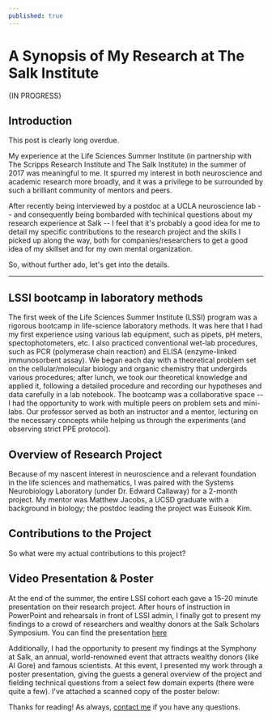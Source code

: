 ```yaml
---
published: true
---
```

# A Synopsis of My Research at The Salk Institute

{IN PROGRESS}

## Introduction

This post is clearly long overdue.

My experience at the Life Sciences Summer Institute (in partnership with The Scripps Research Institute and The Salk Institute) in the summer of 2017 was meaningful to me. It spurred my interest in both neuroscience and academic research more broadly, and it was a privilege to be surrounded by such a brilliant community of mentors and peers.

After recently being interviewed by a postdoc at a UCLA neuroscience lab -- and consequently being bombarded with techinical questions about my research experience at Salk -- I feel that it's probably a good idea for me to detail my specific contributions to the research project and the skills I picked up along the way, both for companies/researchers to get a good idea of my skillset and for my own mental organization. 

So, without further ado, let's get into the details.

---

## LSSI bootcamp in laboratory methods

The first week of the Life Sciences Summer Institute (LSSI) program was a rigorous bootcamp in life-science laboratory methods. It was here that I had my first experience using various lab equipment, such as pipets, pH meters, spectophotometers, etc. I also practiced conventional wet-lab procedures, such as PCR (polymerase chain reaction) and ELISA (enzyme-linked immunosorbent assay). We began each day with a theoretical problem set on the cellular/molecular biology and organic chemistry that undergirds various procedures; after lunch, we took our theoretical knowledge and applied it, following a detailed procedure and recording our hypotheses and data carefully in a lab notebook. The bootcamp was a collaborative space -- I had the opportunity to work with multiple peers on problem sets and mini-labs. Our professor served as both an instructor and a mentor, lecturing on the necessary concepts while helping us through the experiments (and observing strict PPE protocol).

## Overview of Research Project

Because of my nascent interest in neuroscience and a relevant foundation in the life sciences and mathematics, I was paired with the Systems Neurobiology Laboratory (under Dr. Edward Callaway) for a 2-month project. My mentor was Matthew Jacobs, a UCSD graduate with a background in biology; the postdoc leading the project was Euiseok Kim.

## Contributions to the Project

So what were my actual contributions to this project?

## Video Presentation & Poster

At the end of the summer, the entire LSSI cohort each gave a 15-20 minute presentation on their research project. After hours of instruction in PowerPoint and rehearsals in front of LSSI admin, I finally got to present my findings to a crowd of researchers and wealthy donors at the Salk Scholars Symposium. You can find the presentation [here](https://www.youtube.com/watch?v=e9wlPSK0rc8)

Additionally, I had the opportunity to present my findings at the Symphony at Salk, an annual, world-renowned event that attracts wealthy donors (like Al Gore) and famous scientists. At this event, I presented my work through a poster presentation, giving the guests a general overview of the project and fielding technical questions from a select few domain experts (there were quite a few). I've attached a scanned copy of the poster below:

Thanks for reading! As always, [contact me](mailto:rehanbchinoy@gmail.com) if you have any questions.
